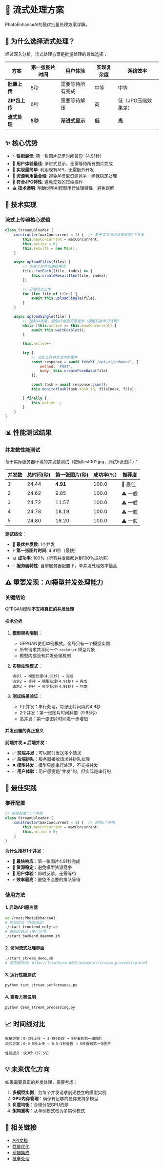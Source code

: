 # 📘 流式处理方案

PhotoEnhanceAI的最优批量处理方案详解。

## 🚀 为什么选择流式处理？

经过深入分析，流式处理方案是批量处理的最优选择：

| 方案 | 第一张图片时间 | 用户体验 | 实现复杂度 | 网络效率 |
|------|----------------|----------|------------|----------|
| **批量上传** | 8秒 | 需要等待所有完成 | 中等 | 中等 |
| **ZIP包上传** | 6秒 | 需要等待解压 | 高 | 低（JPG压缩效果差） |
| **流式处理** | **5秒** | **渐进式显示** | **低** | **高** |

## ✨ 核心优势

- ⚡ **性能最佳**: 第一张图片显示时间最短（4.91秒）
- 🎯 **用户体验最佳**: 渐进式显示，无需等待所有图片完成
- 🔧 **实现最简单**: 利用现有API，无需额外开发
- 💾 **资源利用最合理**: 避免AI模型资源竞争，确保稳定处理
- 📱 **符合JPG特性**: 避免无效的压缩操作
- ⚠️ **技术透明**: 明确说明AI模型串行处理特性，避免误解

## 🔧 技术实现

### 流式上传器核心逻辑
```javascript
class StreamUploader {
    constructor(maxConcurrent = 1) {  // 基于实际测试结果推荐1个并发
        this.maxConcurrent = maxConcurrent;
        this.active = 0;
        this.results = new Map();
    }
    
    async uploadFiles(files) {
        // 为每个文件创建结果项
        files.forEach((file, index) => {
            this.createResultItem(file, index);
        });
        
        // 开始流式上传
        for (let file of files) {
            await this.uploadSingle(file);
        }
    }
    
    async uploadSingle(file) {
        // 控制并发数，避免AI模型资源竞争（模型只能串行处理）
        while (this.active >= this.maxConcurrent) {
            await this.waitForSlot();
        }
        
        this.active++;
        
        try {
            // 立即上传并处理单张图片
            const response = await fetch('/api/v1/enhance', {
                method: 'POST',
                body: this.createFormData(file)
            });
            
            const task = await response.json();
            this.monitorTask(task.task_id, fileIndex, file);
            
        } finally {
            this.active--;
        }
    }
}
```

## 📊 性能测试结果

### 并发数性能测试
基于实际服务器环境的并发数测试（使用test001.jpg，测试5张图片）：

| 并发数 | 总时间(秒) | 第一张图片(秒) | 成功率(%) | 推荐度 |
|--------|------------|----------------|-----------|--------|
| 1      | 24.44      | **4.91**       | 100.0     | 🥇 最佳 |
| 2      | 24.62      | 9.85           | 100.0     | ⚠️ 一般 |
| 3      | 24.72      | 11.57          | 100.0     | ⚠️ 一般 |
| 4      | 24.78      | 18.19          | 100.0     | ⚠️ 一般 |
| 5      | 24.80      | 18.20          | 100.0     | ⚠️ 一般 |

**测试结论**：
- 🎯 **最优并发数**: 1个并发
- ⚡ **第一张图片时间**: 4.91秒（最快）
- 📊 **成功率**: 100%（所有并发数都达到100%成功率）
- 💡 **服务器特性**: 当前服务器配置下，单并发处理效率最高

## ⚠️ 重要发现：AI模型并发处理能力

### 关键结论
GFPGAN模型**不支持真正的并发处理**

#### 技术分析
1. **模型架构限制**：
   - GFPGAN使用单例模式，全局只有一个模型实例
   - 所有请求共享同一个 `restorer` 模型对象
   - 模型内部没有并发处理机制

2. **实际处理模式**：
   ```
   请求1 → 模型处理(4.91秒) → 完成
   请求2 → 等待 → 模型处理(4.91秒) → 完成
   请求3 → 等待 → 模型处理(4.91秒) → 完成
   ```

3. **测试结果验证**：
   - 1个并发：串行处理，每张图片间隔约4.9秒
   - 2个并发：第一张图片时间翻倍（9.85秒）
   - 高并发：第一张图片时间进一步增加

#### 并发设置的真正意义
**前端并发 ≠ 后端并发**：
- ✅ **前端并发**：可以同时发送多个请求
- ✅ **后端排队**：服务器接收请求并排队处理
- ❌ **模型并发**：模型只能串行处理，不支持并发
- ✅ **用户体验**：用户感觉是"并发"的，但实际是串行的

## 🎯 最佳实践

### 推荐配置
```javascript
// 推荐配置：1个并发
class StreamUploader {
    constructor(maxConcurrent = 1) {  // 保持1个并发
        this.maxConcurrent = maxConcurrent;
        this.active = 0;
    }
}
```

**为什么推荐1个并发**：
- 🚀 **最快响应**：第一张图片4.91秒完成
- 💾 **资源稳定**：避免模型资源竞争
- 🎯 **用户体验**：即时反馈，无需等待
- ⚡ **效率最高**：避免不必要的排队等待

### 使用方法

#### 1. 启动API服务器
```bash
cd /root/PhotoEnhanceAI
# 前台启动（开发调试）
./start_frontend_only.sh
# 或后台启动（生产环境）
./start_backend_daemon.sh
```

#### 2. 访问流式处理界面
```bash
./start_stream_demo.sh
# 或直接访问: http://localhost:8001/examples/stream_processing.html
```

#### 3. 运行性能测试
```bash
python test_stream_performance.py
```

#### 4. 查看方案说明
```bash
python demo_stream_processing.py
```

## 📈 时间线对比

```
批量方案：0-3秒上传 → 3-8秒处理 → 8秒看到第一张图片
流式方案：0-0.5秒上传 → 0.5-5秒处理 → 5秒看到第一张图片

性能提升：快3秒（37.5%）
```

## 💡 未来优化方向

如果需要真正的并发处理，需要考虑：
1. **多模型实例**：为每个并发请求创建独立的模型实例
2. **GPU内存管理**：确保有足够的显存支持多模型
3. **负载均衡**：合理分配GPU资源
4. **架构重构**：从单例模式改为多实例模式

## 🔗 相关链接

- [API文档](API_REFERENCE.md)
- [性能优化](PERFORMANCE.md)
- [前端集成](FRONTEND_INTEGRATION.md)
- [批量处理](BATCH_PROCESSING.md)
